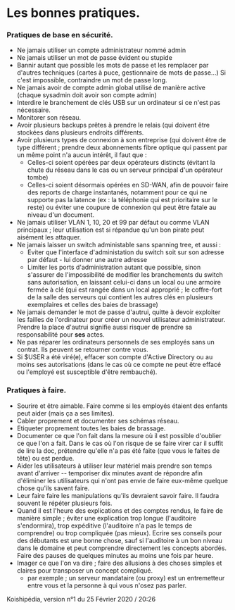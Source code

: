 # Les bonnes pratiques.
### Pratiques de base en sécurité.
* Ne jamais utiliser un compte administrateur nommé admin
* Ne jamais utiliser un mot de passe évident ou stupide
* Bannir autant que possible les mots de passe et les remplacer par d'autres techniques (cartes à puce, gestionnaire de mots de passe...) Si c'est impossible, contraindre un mot de passe long.
* Ne jamais avoir de compte admin global utilisé de manière active (chaque sysadmin doit avoir son compte admin)
* Interdire le branchement de clés USB sur un ordinateur si ce n'est pas nécessaire.
* Monitorer son réseau.
* Avoir plusieurs backups prêtes à prendre le relais (qui doivent être stockées dans plusieurs endroits différents.
* Avoir plusieurs types de connexion à son entreprise (qui doivent être de type différent ; prendre deux abonnements fibre optique qui passent par un même point n'a aucun intérêt, il faut que :
	* Celles-ci soient opérées par deux opérateurs distincts (évitant la chute du réseau dans le cas ou un serveur principal d'un opérateur tombe)
	* Celles-ci soient désormais opérées en SD-WAN, afin de pouvoir faire des reports de charge instantanés, notamment pour ce qui ne supporte pas la latence (ex : la téléphonie qui est prioritaire sur le reste) ou éviter une coupure de connexion qui peut être fatale au niveau d'un document.
* Ne jamais utiliser VLAN 1, 10, 20 et 99 par défaut ou comme VLAN principaux ; leur utilisation est si répandue qu'un bon pirate peut aisément les attaquer.
* Ne jamais laisser un switch administable sans spanning tree, et aussi :
	* Eviter que l'interface d'administation du switch soit sur son adresse par défaut - lui donner une autre adresse
	* Limiter les ports d'administration autant que possible, sinon s'assurer de l'impossibilité de modifier les branchements du switch sans autorisation, en laissant celui-ci dans un local ou une armoire fermée à clé (qui est rangée dans un local approprié ; le coffre-fort de la salle des serveurs qui contient les autres clés en plusieurs exemplaires et celles des baies de brassage)
* Ne jamais demander le mot de passe d'autrui,  quitte à devoir exploiter les failles de l'ordinateur pour créer un nouvel utilisateur administrateur. Prendre la place d'autrui signifie aussi risquer de prendre sa responsabilité pour **ses** actes.  
* Ne pas réparer les ordinateurs personnels de ses employés sans un contrat. Ils peuvent se retourner contre vous.
* Si $USER a été viré(e), effacer son compte d'Active Directory ou au moins ses autorisations (dans le cas où ce compte ne peut être effacé ou l'employé est susceptible d'être rembauché).

### Pratiques à faire.
* Sourire et être aimable. Faire comme si les employés étaient des enfants peut aider (mais ça a ses limites).
* Cabler proprement et documenter ses schémas réseau. 
* Etiqueter proprement toutes les baies de brassage.
* Documenter ce que l'on fait dans la mesure où il est possible d'oublier ce que l'on a fait. Dans le cas où l'on risque de se faire virer car il suffit de lire la doc, prétendre qu'elle n'a pas été faite (que vous le faites de tête) ou est perdue. 
* Aider les utilisateurs à utiliser leur matériel mais prendre son temps avant d'arriver -- temporiser dix minutes avant de répondre afin d'éliminer les utilisateurs qui n'ont pas envie de faire eux-même quelque chose qu'ils savent faire.
* Leur faire faire les manipulations qu'ils devraient savoir faire. Il faudra souvent le répéter plusieurs fois.
* Quand il est l'heure des explications et des comptes rendus, le faire de manière simple ; éviter une explication trop longue (l'auditoire s'endormira), trop expéditive (l'auditoire n'a pas le temps de comprendre) ou trop compliquée (pas mieux). Ecrire ses conseils pour des débutants est une bonne chose, sauf si l'auditoire à un bon niveau dans le domaine et peut comprendre directement les concepts abordés.  Faire des pauses de quelques minutes au moins une fois par heure.
* Imager ce que l'on va dire ; faire des allusions à des choses simples et claires pour transposer un concept compliqué.
	* par exemple ; un serveur mandataire (ou proxy) est un entremetteur entre vous et la personne à qui vous n'osez pas parler.

Koishipédia, version n°1 du 25 Février 2020 / 20:26
